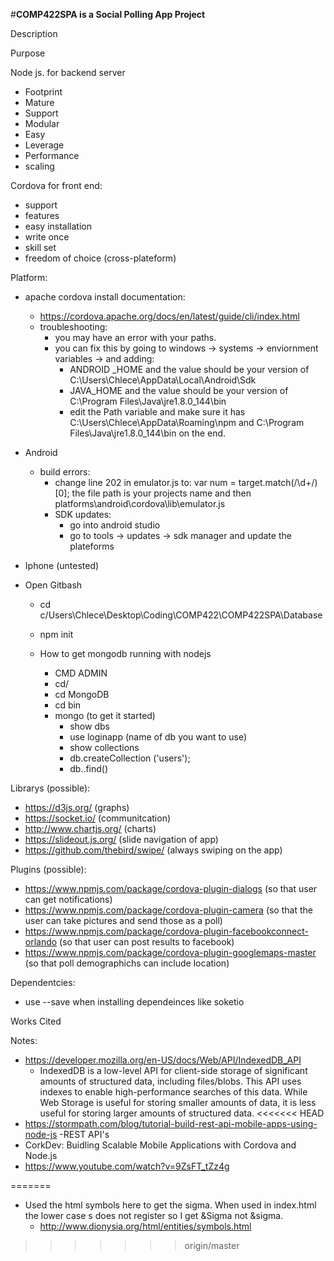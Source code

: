 #**COMP422SPA is a Social Polling App Project**

Description 

Purpose

Node js. for backend server
- Footprint
- Mature
- Support
- Modular
- Easy
- Leverage
- Performance
- scaling 

Cordova for front end:
- support
- features
- easy installation
- write once
- skill set
- freedom of choice (cross-plateform)

Platform: 
- apache cordova install documentation:
  - https://cordova.apache.org/docs/en/latest/guide/cli/index.html
  - troubleshooting: 
    - you may have an error with your paths. 
    - you can fix this by going to windows -> systems -> enviornment variables -> and adding: 
      - ANDROID _HOME and the value should be your version of C:\Users\Chlece\AppData\Local\Android\Sdk
      - JAVA_HOME and the value should be your version of C:\Program Files\Java\jre1.8.0_144\bin
      - edit the Path variable and make sure it has C:\Users\Chlece\AppData\Roaming\npm and C:\Program Files\Java\jre1.8.0_144\bin on the end. 
- Android
  - build errors: 
    - change line 202 in emulator.js to: var num = target.match(/\d+/)[0]; the file path is your projects name and then platforms\android\cordova\lib\emulator.js 
    - SDK updates: 
      - go into android studio
      - go to tools -> updates -> sdk manager and update the plateforms
- Iphone (untested)

- Open Gitbash
	- cd c/Users\Chlece\Desktop\Coding\COMP422\COMP422SPA\Database
	- npm init
 
	- How to get mongodb running with nodejs
		- CMD ADMIN
		- cd/
		- cd MongoDB
		- cd bin
		- mongo (to get it started)
			- show dbs
			- use loginapp (name of db you want to use)
			- show collections
			- db.createCollection ('users');
			- db.<collection>.find()

Librarys (possible):
- https://d3js.org/ (graphs)
- https://socket.io/ (communitcation) 
- http://www.chartjs.org/ (charts)
- https://slideout.js.org/ (slide navigation of app)
- https://github.com/thebird/swipe/ (always swiping on the app)

Plugins (possible): 
- https://www.npmjs.com/package/cordova-plugin-dialogs (so that user can get notifications)
- https://www.npmjs.com/package/cordova-plugin-camera (so that the user can take pictures and send those as a poll)
- https://www.npmjs.com/package/cordova-plugin-facebookconnect-orlando (so that user can post results to facebook)
- https://www.npmjs.com/package/cordova-plugin-googlemaps-master (so that poll demographichs can include location) 

Dependentcies:
- use --save when installing dependeinces like soketio

Works Cited 

Notes:
- https://developer.mozilla.org/en-US/docs/Web/API/IndexedDB_API
  - IndexedDB is a low-level API for client-side storage of significant amounts of structured data, including files/blobs. This API uses  indexes to enable high-performance searches of this data. While Web Storage is useful for storing smaller amounts of data, it is less useful for storing larger amounts of structured data.
<<<<<<< HEAD
- https://stormpath.com/blog/tutorial-build-rest-api-mobile-apps-using-node-js
  -REST API's 
- CorkDev: Buidling Scalable Mobile Applications with Cordova and Node.js
 - https://www.youtube.com/watch?v=9ZsFT_tZz4g
 
=======
- Used the html symbols here to get the sigma. When used in index.html the lower case s does not register so I get &Sigma not &sigma.
  - http://www.dionysia.org/html/entities/symbols.html
 

>>>>>>> origin/master
